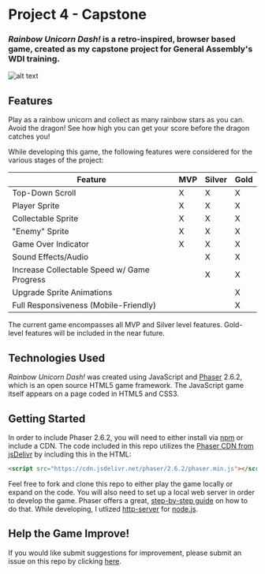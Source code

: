 # Project 4 - Capstone

### _Rainbow Unicorn Dash!_ is a retro-inspired, browser based game, created as my capstone project for General Assembly's WDI training.

![alt text](https://pages.git.generalassemb.ly/emilycolon/project-4/planning/finished.png 'Rainbow Unicorn Dash!')

## Features

Play as a rainbow unicorn and collect as many rainbow stars as you can. Avoid the dragon! See how high you can get your score before the dragon catches you!

While developing this game, the following features were considered for the various stages of the project:

| Feature                                     | MVP | Silver | Gold |
| ------------------------------------------- | --- | ------ | ---- |
| Top-Down Scroll                             | X   | X      | X    |
| Player Sprite                               | X   | X      | X    |
| Collectable Sprite                          | X   | X      | X    |
| "Enemy" Sprite                              | X   | X      | X    |
| Game Over Indicator                         | X   | X      | X    |
| Sound Effects/Audio                         |     | X      | X    |
| Increase Collectable Speed w/ Game Progress |     | X      | X    |
| Upgrade Sprite Animations                   |     |        | X    |
| Full Responsiveness (Mobile-Friendly)       |     |        | X    |

The current game encompasses all MVP and Silver level features. Gold-level features will be included in the near future.

## Technologies Used

_Rainbow Unicorn Dash!_ was created using JavaScript and [Phaser](https://phaser.io) 2.6.2, which is an open source HTML5 game framework. The JavaScript game itself appears on a page coded in HTML5 and CSS3.

## Getting Started

In order to include Phaser 2.6.2, you will need to either install via [npm](https://www.npmjs.com) or include a CDN. The code included in this repo utilizes the [Phaser CDN from jsDelivr](https://www.jsdelivr.com/projects/phaser) by including this in the HTML:

```html
<script src="https://cdn.jsdelivr.net/phaser/2.6.2/phaser.min.js"></script>
```

Feel free to fork and clone this repo to either play the game locally or expand on the code. You will also need to set up a local web server in order to develop the game. Phaser offers a great, [step-by-step guide](http://phaser.io/tutorials/getting-started-phaser2/part2) on how to do that. While developing, I utlized [http-server](https://www.npmjs.com/package/http-server) for [node.js](https://nodejs.org/en/).

## Help the Game Improve!

If you would like submit suggestions for improvement, please submit an issue on this repo by clicking [here](https://git.generalassemb.ly/emilycolon/project-4/issues).

